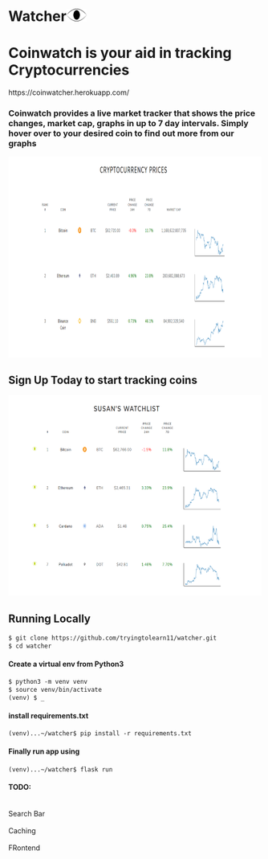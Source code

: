  <h1>Watcher<img src="https://github.com/tryingtolearn11/watcher/blob/main/app/static/eyewatch3.png" width=40 height=25></h1>



<h1> Coinwatch is your aid in tracking Cryptocurrencies</h1>
https://coinwatcher.herokuapp.com/




<h3>Coinwatch provides a live market tracker that shows the price changes, market cap, graphs in up to 7 day intervals. Simply hover over to your desired coin to find out more from our graphs</h3>

<img src="https://github.com/tryingtolearn11/watcher/blob/main/app/static/coinwatch.png" width=950 height=400></img>


<h2> Sign Up Today to start tracking coins</h2>
<img src="https://github.com/tryingtolearn11/watcher/blob/main/app/static/watchlist.png" width=700 height=400></img>

<h2> Running Locally </h2>

```
$ git clone https://github.com/tryingtolearn11/watcher.git
$ cd watcher
```

<h4> Create a virtual env from Python3 </h4>

```
$ python3 -m venv venv
$ source venv/bin/activate
(venv) $ _
```

<h4> install requirements.txt </h4>

```
(venv)...~/watcher$ pip install -r requirements.txt
```
<h4> Finally run app using </h4>

```
(venv)...~/watcher$ flask run
```
<h4> TODO: </h4>
<br>Search Bar</br>
<br>Caching</br>
<br>FRontend</br>

